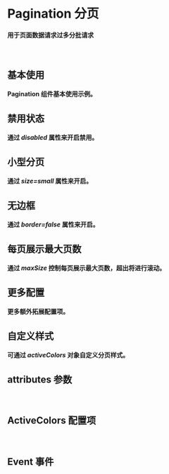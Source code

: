 <script setup>
import demo1 from './demo1.vue'
import demo2 from './demo2.vue'
import demo3 from './demo3.vue'
import demo4 from './demo4.vue'
import demo5 from './demo5.vue'
import demo6 from './demo6.vue'
import demo7 from './demo7.vue'
import Attributes from './Attributes.vue'
import Event from './Events.vue'
import ActiveColors from './activeColors.vue'
import preview from '@/components/preview.vue'
</script>

# Pagination 分页

#### 用于页面数据请求过多分批请求

<br/>

## 基本使用

#### Pagination 组件基本使用示例。

<demo1/>
<preview compName="pagination" demoName="demo1"/>

## 禁用状态

#### 通过 _disabled_ 属性来开启禁用。

<demo2/>
<preview compName="pagination" demoName="demo2"/>

## 小型分页

#### 通过 _size=small_ 属性来开启。

<demo3/>
<preview compName="pagination" demoName="demo3"/>

## 无边框

#### 通过 _border=false_ 属性来开启。

<demo4/>
<preview compName="pagination" demoName="demo4"/>

## 每页展示最大页数

#### 通过 _maxSize_ 控制每页展示最大页数，超出将进行滚动。

<demo5/>
<preview compName="pagination" demoName="demo5"/>

## 更多配置

#### 更多额外拓展配置项。

<demo6/>
<preview compName="pagination" demoName="demo6"/>

## 自定义样式

#### 可通过 _activeColors_ 对象自定义分页样式。

<demo7/>
<preview compName="pagination" demoName="demo7"/>

## attributes 参数

<Attributes/>
<br/>

## ActiveColors 配置项

<ActiveColors/>
<br/>

## Event 事件

<Event/>
<br/>
